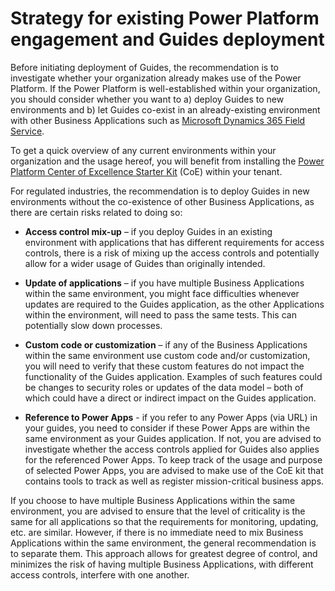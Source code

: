 ﻿---
title: 
description: 
ms.date: 03/09/2023
ms.topic: 
ms.service: 
author: 
ms.author: 
manager: 
---

# Strategy for existing Power Platform engagement and Guides deployment

Before initiating deployment of Guides, the recommendation is to investigate whether your organization already makes use of the Power Platform. If the Power Platform is well-established within your organization, you should consider whether you want to a) deploy Guides to new environments and b) let Guides co-exist in an already-existing environment with other Business Applications such as [Microsoft Dynamics 365 Field Service](https://dynamics.microsoft.com/en-ie/field-service/overview/).

To get a quick overview of any current environments within your organization and the usage hereof, you will benefit from installing the [Power Platform Center of Excellence Starter Kit](https://learn.microsoft.com/en-us/power-platform/guidance/coe/starter-kit) (CoE) within your tenant.

For regulated industries, the recommendation is to deploy Guides in new environments without the co-existence of other Business Applications, as there are certain risks related to doing so:

- **Access control mix-up** – if you deploy Guides in an existing environment with applications that has different requirements for access controls, there is a risk of mixing up the access controls and potentially allow for a wider usage of Guides than originally intended.

- **Update of applications** – if you have multiple Business Applications within the same environment, you might face difficulties whenever updates are required to the Guides application, as the other Applications within the environment, will need to pass the same tests. This can potentially slow down processes.

- **Custom code or customization** – if any of the Business Applications within the same environment use custom code and/or customization, you will need to verify that these custom features do not impact the functionality of the Guides application. Examples of such features could be changes to security roles or updates of the data model – both of which could have a direct or indirect impact on the Guides application.

- **Reference to Power Apps** - if you refer to any Power Apps (via URL) in your guides, you need to consider if these Power Apps are within the same environment as your Guides application. If not, you are advised to investigate whether the access controls applied for Guides also applies for the referenced Power Apps. To keep track of the usage and purpose of selected Power Apps, you are advised to make use of the CoE kit that contains tools to track as well as register mission-critical business apps.

If you choose to have multiple Business Applications within the same environment, you are advised to ensure that the level of criticality is the same for all applications so that the requirements for monitoring, updating, etc. are similar. However, if there is no immediate need to mix Business Applications within the same environment, the general recommendation is to separate them. This approach allows for greatest degree of control, and minimizes the risk of having multiple Business Applications, with different access controls, interfere with one another.


